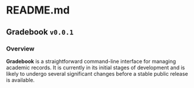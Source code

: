 # README.md

## Gradebook `v0.0.1`

### Overview
**Gradebook** is a straightforward command-line interface for managing academic records. It is currently in its initial stages of development and is likely to undergo several significant changes before a stable public release is available.